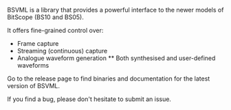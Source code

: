 BSVML is a library that provides a powerful interface to the newer models of BitScope (BS10 and BS05).

It offers fine-grained control over:

* Frame capture
* Streaming (continuous) capture
* Analogue waveform generation
** Both synthesised and user-defined waveforms

Go to the release page to find binaries and documentation for the latest version of BSVML.

If you find a bug, please don't hesitate to submit an issue.
